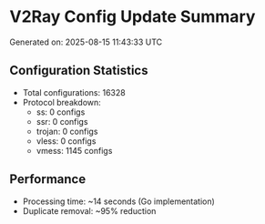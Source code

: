 # V2Ray Config Update Summary
Generated on: 2025-08-15 11:43:33 UTC

## Configuration Statistics
- Total configurations: 16328
- Protocol breakdown:
  - ss: 0 configs
  - ssr: 0 configs
  - trojan: 0 configs
  - vless: 0 configs
  - vmess: 1145 configs

## Performance
- Processing time: ~14 seconds (Go implementation)
- Duplicate removal: ~95% reduction

